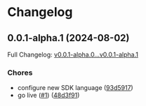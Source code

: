 # Changelog

## 0.0.1-alpha.1 (2024-08-02)

Full Changelog: [v0.0.1-alpha.0...v0.0.1-alpha.1](https://github.com/EndexAI/factset-global-filings-api-python/compare/v0.0.1-alpha.0...v0.0.1-alpha.1)

### Chores

* configure new SDK language ([93d5917](https://github.com/EndexAI/factset-global-filings-api-python/commit/93d591747076ee08b5b8e82d5382a403646c2f3b))
* go live ([#1](https://github.com/EndexAI/factset-global-filings-api-python/issues/1)) ([48d3f91](https://github.com/EndexAI/factset-global-filings-api-python/commit/48d3f91001069a8ece48af724aa4e88c3486ba5a))

